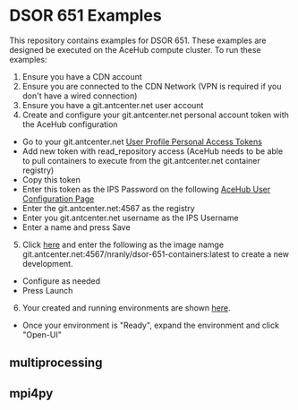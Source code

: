 # DSOR 651 Examples

This repository contains examples for DSOR 651. These examples are designed be executed on the AceHub compute cluster. To run these examples:

1. Ensure you have a CDN account
2. Ensure you are connected to the CDN Network (VPN is required if you don't have a wired connection)
3. Ensure you have a git.antcenter.net user account
4. Create and configure your git.antcenter.net personal account token with the AceHub configuration
 - Go to your git.antcenter.net [User Profile Personal Access Tokens](https://git.antcenter.net/-/user_settings/personal_access_tokens)
 - Add new token with read_repository access (AceHub needs to be able to pull containers to execute from the git.antcenter.net container registry)
 - Copy this token
 - Enter this token as the IPS Password on the following [AceHub User Configuration Page](https://hub.rangers.nhl.antcenter.net/userconfig)
 - Enter the git.antcenter.net:4567 as the registry
 - Enter you git.antcenter.net username as the IPS Username
 - Enter a name and press Save
5. Click [here](https://hub.rangers.nhl.antcenter.net/environments) and enter the following as the image namge git.antcenter.net:4567/nranly/dsor-651-containers:latest
 to create a new development.
 - Configure as needed
 - Press Launch
6. Your created and running environments are shown [here](https://hub.rangers.nhl.antcenter.net/environments).
 - Once your environment is "Ready", expand the environment and click "Open-UI"

## multiprocessing

## mpi4py
